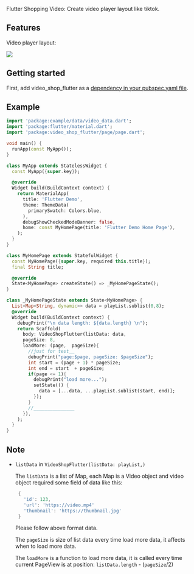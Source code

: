 <!--
This README describes the package. If you publish this package to pub.dev,
this README's contents appear on the landing page for your package.

For information about how to write a good package README, see the guide for
[writing package pages](https://dart.dev/guides/libraries/writing-package-pages).

For general information about developing packages, see the Dart guide for
[creating packages](https://dart.dev/guides/libraries/create-library-packages)
and the Flutter guide for
[developing packages and plugins](https://flutter.dev/developing-packages).
-->

Flutter Shopping Video: Create video player layout like tiktok.

## Features

Video player layout: 

![](https://github.com/AppCheap/flutter_shopping_video/blob/main/feature.gif)

## Getting started

First, add video_shop_flutter as a [dependency in your pubspec.yaml file](https://docs.flutter.dev/development/packages-and-plugins/using-packages).

## Example

```dart
import 'package:example/data/video_data.dart';
import 'package:flutter/material.dart';
import 'package:video_shop_flutter/page/page.dart';

void main() {
  runApp(const MyApp());
}

class MyApp extends StatelessWidget {
  const MyApp({super.key});

  @override
  Widget build(BuildContext context) {
    return MaterialApp(
      title: 'Flutter Demo',
      theme: ThemeData(
        primarySwatch: Colors.blue,
      ),
      debugShowCheckedModeBanner: false,
      home: const MyHomePage(title: 'Flutter Demo Home Page'),
    );
  }
}

class MyHomePage extends StatefulWidget {
  const MyHomePage({super.key, required this.title});
  final String title;

  @override
  State<MyHomePage> createState() => _MyHomePageState();
}

class _MyHomePageState extends State<MyHomePage> {
  List<Map<String, dynamic>> data = playList.sublist(0,8);
  @override
  Widget build(BuildContext context) {
    debugPrint("\n data length: ${data.length} \n");
    return Scaffold(
      body: VideoShopFlutter(listData: data,
      pageSize: 8,
      loadMore: (page,  pageSize){
        //just for test__
        debugPrint("page:$page, pageSize: $pageSize");
        int start = (page + 1) * pageSize;
        int end = start  + pageSize;
        if(page <= 1){
          debugPrint("load more...");
          setState(() {
            data = [...data, ...playList.sublist(start, end)];
          });
        }
        //_______________
      }),
    );
  }
}
```


## Note

- `listData` in `VideoShopFlutter(listData: playList,)`

  The `listData` is a list of Map, each Map is a Video object and
  video object required some field of data like this:
  ```dart
   {
     'id': 123,
     'url': 'https://video.mp4'
     'thumbnail': 'https://thumbnail.jpg'
   }
  ```
  Please follow above format data.
  
  The `pageSize` is size of list data every time load more data, it affects when to load more data.

  The `loadMore` is a function to load more data, it is called every time current PageView is at position: `listData.length` - (`pageSize`/2)


